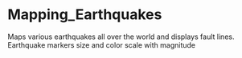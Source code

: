 # Mapping_Earthquakes

Maps various earthquakes all over the world and displays fault lines. Earthquake markers size and color scale with magnitude
